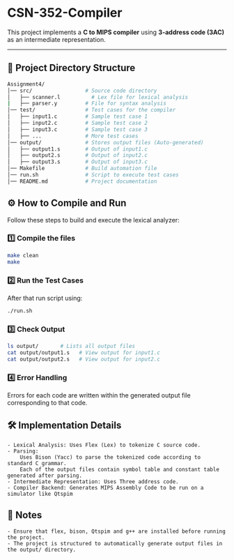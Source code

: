 # CSN-352-Compiler

This project implements a **C to MIPS compiler** using **3-address code (3AC)** as an intermediate representation.  

---

## 📂 Project Directory Structure  
```bash
Assignment4/
│── src/                 # Source code directory
│   ├── scanner.l          # Lex file for lexical analysis
|   ├── parser.y         # File for syntax analysis
│── test/                # Test cases for the compiler
│   ├── input1.c         # Sample test case 1
│   ├── input2.c         # Sample test case 2
│   ├── input3.c         # Sample test case 3
│   ├── ...              # More test cases
│── output/              # Stores output files (Auto-generated)
│   ├── output1.s        # Output of input1.c
│   ├── output2.s        # Output of input2.c
│   ├── output3.s        # Output of input3.c
│── Makefile             # Build automation file
│── run.sh               # Script to execute test cases
│── README.md            # Project documentation


```
## ⚙️ How to Compile and Run  
Follow these steps to build and execute the lexical analyzer:

### 1️⃣ Compile the files 
```bash
make clean
make
```
### 2️⃣ Run the Test Cases
After that run script using:
```bash
./run.sh
```
### 3️⃣ Check Output
```bash
ls output/       # Lists all output files
cat output/output1.s   # View output for input1.c
cat output/output2.s   # View output for input2.c
```
### 4️⃣ Error Handling  
Errors for each code are written within the generated output file corresponding to that code.

## 🛠️ Implementation Details

    - Lexical Analysis: Uses Flex (Lex) to tokenize C source code.
    - Parsing: 
        Uses Bison (Yacc) to parse the tokenized code according to standard C grammar.
        Each of the output files contain symbol table and constant table generated after parsing. 
    - Intermediate Representation: Uses Three address code.
    - Compiler Backend: Generates MIPS Assembly Code to be run on a simulator like Qtspim

## 📌 Notes

    - Ensure that flex, bison, Qtspim and g++ are installed before running the project.
    - The project is structured to automatically generate output files in the output/ directory.